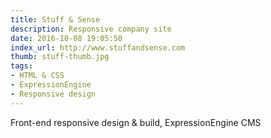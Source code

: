 ```yaml
---
title: Stuff & Sense
description: Responsive company site
date: 2016-10-08 19:05:50
index_url: http://www.stuffandsense.com
thumb: stuff-thumb.jpg
tags:
- HTML & CSS
- ExpressionEngine
- Responsive design
---
```


Front-end responsive design & build, ExpressionEngine CMS